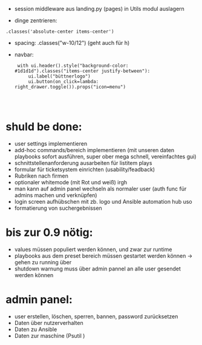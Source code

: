 





- session middleware aus landing.py (pages) in Utils modul auslagern  

- dinge zentrieren:
```
.classes('absolute-center items-center')
```

- spacing: .classes("w-10/12") (geht auch für h)  

- navbar:
   ```
    with ui.header().style("background-color: #1d1d1d").classes("items-center justify-between"):
        ui.label("büttnerlogo")
        ui.button(on_click=lambda: right_drawer.toggle()).props("icon=menu")
    
    
    
    ```


# shuld be done:

 - user settings implementieren
 - add-hoc commands/bereich implementieren (mit unseren daten playbooks sofort ausführen, super ober mega schnell, vereinfachtes gui)
 - schnittstellenanforderung ausarbeiten für listitem plays
 - formular für ticketsystem einrichten (usability/feadback)
 - Rubriken nach firmen
 - optionaler whitemode (mit Rot und weiß) irgh
 - man kann auf admin panel wechseln als normaler user  (auth func für admins machen und verknüpfen)
 - login screen aufhübschen mit zb. logo und Ansible automation hub uso
 - formatierung von suchergebnissen 


# bis zur 0.9 nötig:
- values müssen populiert werden können, und zwar zur runtime
- playbooks aus dem preset bereich müssen gestartet werden können -> gehen zu running über
- shutdown warnung muss über admin pannel an alle user gesendet werden können

# admin panel:
- user erstellen, löschen, sperren, bannen, password zurücksetzen
- Daten über nutzerverhalten
- Daten zu Ansible 
- Daten zur maschine (Psutil )